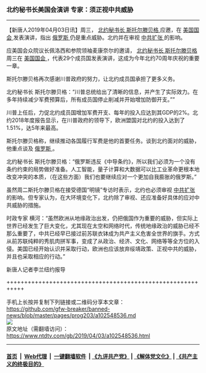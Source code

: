 ### 北约秘书长美国会演讲 专家：须正视中共威胁
------------------------

<div class="post_content" itemprop="articleBody">
 <p>
  【新唐人2019年04月03日讯】周三，
  <a href="https://www.ntdtv.com/gb/北约秘书长.htm">
   北约秘书长
  </a>
  <a href="https://www.ntdtv.com/gb/斯托尔滕贝格.htm">
   斯托尔滕贝格
  </a>
  应邀，在
  <a href="https://www.ntdtv.com/gb/美国国会.htm">
   美国国会
  </a>
  发表演讲，指出
  <a href="https://www.ntdtv.com/gb/俄罗斯.htm">
   俄罗斯
  </a>
  仍是重点威胁。北约并在审视
  <a href="https://www.ntdtv.com/gb/中共扩张.htm">
   中共扩张
  </a>
  的影响。
 </p>
 <p>
  应美国会众院议长佩洛西和参院领袖麦康奈尔的邀请，
  <a href="https://www.ntdtv.com/gb/北约秘书长.htm">
   北约秘书长
  </a>
  <a href="https://www.ntdtv.com/gb/斯托尔滕贝格.htm">
   斯托尔滕贝格
  </a>
  周三在
  <a href="https://www.ntdtv.com/gb/美国国会.htm">
   美国国会
  </a>
  ，代表29个成员国发表演讲，这成为今年北约70周年庆祝的重要一章。
 </p>
 <p>
  斯托尔滕贝格再次感谢川普政府的努力，让北约成员国承担了更多义务。
 </p>
 <p>
  北约秘书长 斯托尔滕贝格：“川普总统给出了清晰的信息，并产生了实际效力。在多年持续减少军费预算后，所有成员国停止削减并开始增加防御开支。””
 </p>
 <p>
  川普上任后，力促北约成员国增加军费开支、每年的投入应达到其GDP的2%。北约2018年度报告显示，在川普政府的领导下，欧洲盟国对北约的投入达到了1.51%，达5年来最高。
 </p>
 <p>
  斯托尔滕贝格称，继续推动各国履行军费是他的首要任务。谈到北约面对的威胁，他重点谈及
  <a href="https://www.ntdtv.com/gb/俄罗斯.htm">
   俄罗斯
  </a>
  。
 </p>
 <p>
  北约秘书长 斯托尔滕贝格：“俄罗斯违反《中导条约》，所以我们必须为一个没有条约约束的局势做好准备。人工智能，量子计算和大数据可以比工业革命更根本地改变冲突的本质，（在这些方面）我们也要继续应对一个更加自我膨胀的俄罗斯。”
 </p>
 <p>
  虽然周二斯托尔滕贝格在接受德国“明镜”专访时表示，北约也必须审视
  <a href="https://www.ntdtv.com/gb/中共扩张.htm">
   中共扩张
  </a>
  的影响。但专家认为，在大环境变化下，北约除了审视、还应准备好具体的应对中共威胁的措施。
 </p>
 <p>
  时政专家 横河：“虽然欧洲从地缘政治出发，仍把俄国作为重要的威胁，但实际上世界已经发生了巨大变化，尤其现在太空和网络时代，传统地缘政治的威胁已经不那么重要了，中共已经早已接过前苏联衣钵成为共产主义危害全世界的旗手。方式从前苏联纯粹的秀肌肉拼军事，变成了从政治、经济、文化、网络等等全方位的入侵。美国已经开始认识并采取行动，欧洲也应该放弃绥靖政策、正视中共的威胁，并且也采取相应的行动。”
 </p>
 <p>
  新唐人记者李兰纽约报导
 </p>
 <div class="single_ad">
 </div>
</div>

+++++++++++++++++++++++++++++++++++++++++++++++++++++++++++<br/><br/>
手机上长按并复制下列链接或二维码分享本文章：<br/>
https://github.com/gfw-breaker/banned-news/blob/master/pages/prog203/a102548536.md <br/>
<a href='https://github.com/gfw-breaker/banned-news/blob/master/pages/prog203/a102548536.md'><img src='https://github.com/gfw-breaker/banned-news/blob/master/pages/prog203/a102548536.md.png'/></a> <br/>
原文地址（需翻墙访问）：https://www.ntdtv.com/gb/2019/04/03/a102548536.html


------------------------
#### [首页](https://github.com/gfw-breaker/banned-news/blob/master/README.md) &nbsp;|&nbsp; [Web代理](https://github.com/labour-camp/helloworld) &nbsp;|&nbsp; [一键翻墙软件](https://github.com/gfw-breaker/nogfw/blob/master/README.md) &nbsp;| [《九评共产党》](https://github.com/gfw-breaker/9ping.md/blob/master/README.md#九评之一评共产党是什么) | [《解体党文化》](https://github.com/gfw-breaker/jtdwh.md/blob/master/README.md) | [《共产主义的终极目的》](https://github.com/gfw-breaker/gczydzjmd.md/blob/master/README.md)

